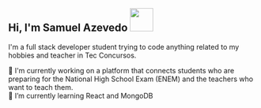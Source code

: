 ## Hi, I'm Samuel Azevedo <img src="https://i.imgur.com/hASR5jB.gif" height="47" />
I'm a full stack developer student trying to code anything related to my hobbies and teacher in Tec Concursos.

🔭 I'm currently working on a platform that connects students who are preparing for the National High School Exam (ENEM) and the teachers who want to teach them.<br>
🌱 I’m currently learning React and MongoDB <br>



